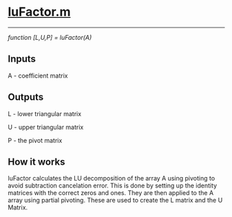 # <a href="https://github.com/CameronDenison/CODEBOX/blob/master/LU%20Decomposition/luFactor.m">luFactor.m</a>
***
*function [L,U,P] = luFactor(A)*

## Inputs

A - coefficient matrix

## Outputs

L - lower triangular matrix

U - upper triangular matrix

P - the pivot matrix

## How it works
luFactor calculates the LU decomposition of the array A using
pivoting to avoid subtraction cancelation error. This is done by setting up the identity matrices with the
correct zeros and ones. They are then applied to the A array using partial pivoting. These are used to create the L matrix and the U Matrix.
